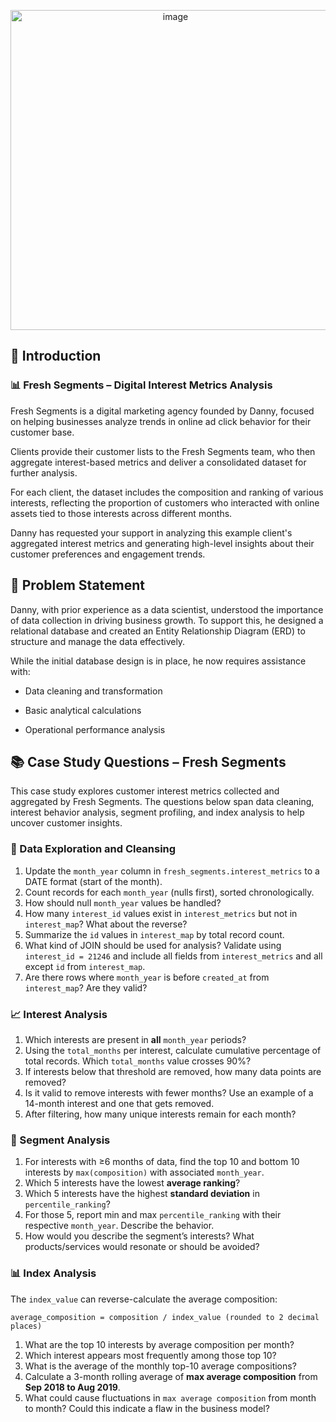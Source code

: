 
<p align="center">
  <img width="512" height="512" alt="image" src="https://github.com/user-attachments/assets/0e2b61c1-9497-4efc-a75c-05381a886ad0" />
</p>
<h2>📌 Introduction</h2>

<h3>📊 Fresh Segments – Digital Interest Metrics Analysis</h3>

<p>
Fresh Segments is a digital marketing agency founded by Danny, focused on helping businesses analyze trends in online ad click behavior for their customer base.
</p>

<p>
Clients provide their customer lists to the Fresh Segments team, who then aggregate interest-based metrics and deliver a consolidated dataset for further analysis.
</p>

<p>
For each client, the dataset includes the composition and ranking of various interests, reflecting the proportion of customers who interacted with online assets tied to those interests across different months.
</p>

<p>
Danny has requested your support in analyzing this example client's aggregated interest metrics and generating high-level insights about their customer preferences and engagement trends.
</p>


<h2>🧩 Problem Statement</h2>

Danny, with prior experience as a data scientist, understood the importance of data collection in driving business growth. To support this, he designed a relational database and created an Entity Relationship Diagram (ERD) to structure and manage the data effectively.

While the initial database design is in place, he now requires assistance with:

- Data cleaning and transformation

- Basic analytical calculations

- Operational performance analysis


<h2>📚 Case Study Questions – Fresh Segments</h2>

<p>This case study explores customer interest metrics collected and aggregated by Fresh Segments. The questions below span data cleaning, interest behavior analysis, segment profiling, and index analysis to help uncover customer insights.</p>

<h3>🧼 Data Exploration and Cleansing</h3>
<ol>
  <li>Update the <code>month_year</code> column in <code>fresh_segments.interest_metrics</code> to a DATE format (start of the month).</li>
  <li>Count records for each <code>month_year</code> (nulls first), sorted chronologically.</li>
  <li>How should null <code>month_year</code> values be handled?</li>
  <li>How many <code>interest_id</code> values exist in <code>interest_metrics</code> but not in <code>interest_map</code>? What about the reverse?</li>
  <li>Summarize the <code>id</code> values in <code>interest_map</code> by total record count.</li>
  <li>What kind of JOIN should be used for analysis? Validate using <code>interest_id = 21246</code> and include all fields from <code>interest_metrics</code> and all except <code>id</code> from <code>interest_map</code>.</li>
  <li>Are there rows where <code>month_year</code> is before <code>created_at</code> from <code>interest_map</code>? Are they valid?</li>
</ol>

<h3>📈 Interest Analysis</h3>
<ol>
  <li>Which interests are present in <strong>all</strong> <code>month_year</code> periods?</li>
  <li>Using the <code>total_months</code> per interest, calculate cumulative percentage of total records. Which <code>total_months</code> value crosses 90%?</li>
  <li>If interests below that threshold are removed, how many data points are removed?</li>
  <li>Is it valid to remove interests with fewer months? Use an example of a 14-month interest and one that gets removed.</li>
  <li>After filtering, how many unique interests remain for each month?</li>
</ol>

<h3>👥 Segment Analysis</h3>
<ol>
  <li>For interests with ≥6 months of data, find the top 10 and bottom 10 interests by <code>max(composition)</code> with associated <code>month_year</code>.</li>
  <li>Which 5 interests have the lowest <strong>average ranking</strong>?</li>
  <li>Which 5 interests have the highest <strong>standard deviation</strong> in <code>percentile_ranking</code>?</li>
  <li>For those 5, report min and max <code>percentile_ranking</code> with their respective <code>month_year</code>. Describe the behavior.</li>
  <li>How would you describe the segment’s interests? What products/services would resonate or should be avoided?</li>
</ol>

<h3>📊 Index Analysis</h3>
<p>The <code>index_value</code> can reverse-calculate the average composition:</p>
<pre><code>average_composition = composition / index_value (rounded to 2 decimal places)</code></pre>

<ol>
  <li>What are the top 10 interests by average composition per month?</li>
  <li>Which interest appears most frequently among those top 10?</li>
  <li>What is the average of the monthly top-10 average compositions?</li>
  <li>Calculate a 3-month rolling average of <strong>max average composition</strong> from <strong>Sep 2018 to Aug 2019</strong>.</li>
  <li>What could cause fluctuations in <code>max average composition</code> from month to month? Could this indicate a flaw in the business model?</li>
</ol>

